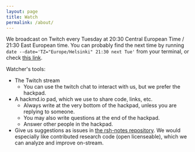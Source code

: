 ```yaml
---
layout: page
title: Watch
permalink: /about/
---
```


We broadcast on Twitch every Tuesday at 20:30 Central European Time /
21:30 East European time.  You can probably find the next time by
running `date --date='TZ="Europe/Helsinki" 21:30 next Tue'` from your
terminal, or check [this
link](http://www.timebie.com/std/helsinki.php?q=21.5).


Watcher's tools:

* The Twitch stream
  * You can use the twitch chat to interact with us, but we prefer the
    hackpad.
* A hackmd.io pad, which we use to share code, links, etc.
  * Always write at the very bottom of the hackpad, unless you are
    replying to someone.
  * You may also write questions at the end of the hackpad.
  * Answer other people in the hackpad.
* Give us suggestions as issues in [the rsh-notes
  repository](https://github.com/ResearchSoftwareHour/rsh-notes/issues).
  We would especially like contributed research code (open
  licenseable), which we can analyze and improve on-stream.
